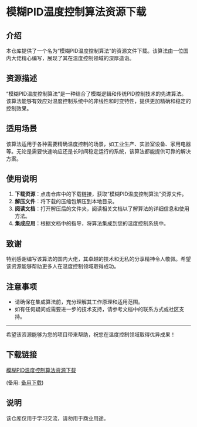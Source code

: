 # 模糊PID温度控制算法资源下载

## 介绍

本仓库提供了一个名为“模糊PID温度控制算法”的资源文件下载。该算法由一位国内大佬精心编写，展现了其在温度控制领域的深厚造诣。

## 资源描述

“模糊PID温度控制算法”是一种结合了模糊逻辑和传统PID控制技术的先进算法。该算法能够有效应对温度控制系统中的非线性和时变特性，提供更加精确和稳定的控制效果。

## 适用场景

该算法适用于各种需要精确温度控制的场景，如工业生产、实验室设备、家用电器等。无论是需要快速响应还是长时间稳定运行的系统，该算法都能提供可靠的解决方案。

## 使用说明

1. **下载资源**：点击仓库中的下载链接，获取“模糊PID温度控制算法”资源文件。
2. **解压文件**：将下载的压缩包解压到本地目录。
3. **阅读文档**：打开解压后的文件夹，阅读相关文档以了解算法的详细信息和使用方法。
4. **集成应用**：根据文档中的指导，将算法集成到您的温度控制系统中。

## 致谢

特别感谢编写该算法的国内大佬，其卓越的技术和无私的分享精神令人敬佩。希望该资源能够帮助更多人在温度控制领域取得成功。

## 注意事项

- 请确保在集成算法前，充分理解其工作原理和适用范围。
- 如有任何疑问或需要进一步的技术支持，请参考文档中的联系方式或社区支持。

---

希望该资源能够为您的项目带来帮助，祝您在温度控制领域取得优异成果！

## 下载链接
[模糊PID温度控制算法资源下载](https://pan.quark.cn/s/4ef21881df4a) 

(备用: [备用下载](https://pan.baidu.com/s/1KMgvi2dZiHWZ77_eUk2NUg?pwd=1234))

## 说明

该仓库仅用于学习交流，请勿用于商业用途。
